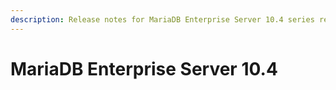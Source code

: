 ```yaml
---
description: Release notes for MariaDB Enterprise Server 10.4 series releases
---
```


# MariaDB Enterprise Server 10.4

